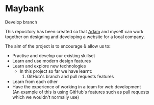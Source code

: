 # Maybank

Develop branch

This repository has been created so that [Adam] and myself can work together on designing and developing a website for a local company.

The aim of the project is to encourage & allow us to:

+ Practise and develop our existing skillset
+ Learn and use modern design features
+ Learn and explore new technologies<br />
  - In this project so far we have learnt:
    1. GitHub's branch and pull requests features
+ Learn from each other
+ Have the experience of working in a team for web development<br />
  (An example of this is using GitHub's features such as pull requests which we wouldn't normally use)

[Adam]: https://github.com/adam17

